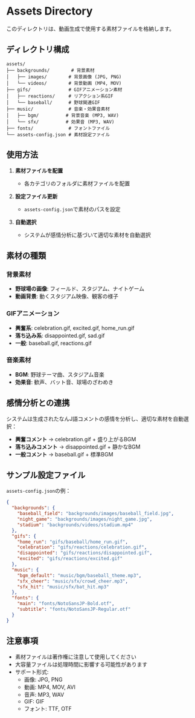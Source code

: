 # Assets Directory

このディレクトリは、動画生成で使用する素材ファイルを格納します。

## ディレクトリ構成

```
assets/
├── backgrounds/        # 背景素材
│   ├── images/        # 背景画像 (JPG, PNG)
│   └── videos/        # 背景動画 (MP4, MOV)
├── gifs/              # GIFアニメーション素材
│   ├── reactions/     # リアクション系GIF
│   └── baseball/      # 野球関連GIF
├── music/             # 音楽・効果音素材
│   ├── bgm/          # 背景音楽 (MP3, WAV)
│   └── sfx/          # 効果音 (MP3, WAV)
├── fonts/             # フォントファイル
└── assets-config.json # 素材設定ファイル
```

## 使用方法

1. **素材ファイルを配置**
   - 各カテゴリのフォルダに素材ファイルを配置

2. **設定ファイル更新**
   - `assets-config.json`で素材のパスを設定

3. **自動選択**
   - システムが感情分析に基づいて適切な素材を自動選択

## 素材の種類

### 背景素材
- **野球場の画像**: フィールド、スタジアム、ナイトゲーム
- **動画背景**: 動くスタジアム映像、観客の様子

### GIFアニメーション
- **興奮系**: celebration.gif, excited.gif, home_run.gif
- **落ち込み系**: disappointed.gif, sad.gif
- **一般**: baseball.gif, reactions.gif

### 音楽素材
- **BGM**: 野球テーマ曲、スタジアム音楽
- **効果音**: 歓声、バット音、球場のざわめき

## 感情分析との連携

システムは生成されたなんJ語コメントの感情を分析し、適切な素材を自動選択：

- **興奮コメント** → celebration.gif + 盛り上がるBGM
- **落ち込みコメント** → disappointed.gif + 静かなBGM  
- **一般コメント** → baseball.gif + 標準BGM

## サンプル設定ファイル

`assets-config.json`の例：

```json
{
  "backgrounds": {
    "baseball_field": "backgrounds/images/baseball_field.jpg",
    "night_game": "backgrounds/images/night_game.jpg", 
    "stadium": "backgrounds/videos/stadium.mp4"
  },
  "gifs": {
    "home_run": "gifs/baseball/home_run.gif",
    "celebration": "gifs/reactions/celebration.gif",
    "disappointed": "gifs/reactions/disappointed.gif",
    "excited": "gifs/reactions/excited.gif"
  },
  "music": {
    "bgm_default": "music/bgm/baseball_theme.mp3",
    "sfx_cheer": "music/sfx/crowd_cheer.mp3",
    "sfx_hit": "music/sfx/bat_hit.mp3"
  },
  "fonts": {
    "main": "fonts/NotoSansJP-Bold.otf",
    "subtitle": "fonts/NotoSansJP-Regular.otf"
  }
}
```

## 注意事項

- 素材ファイルは著作権に注意して使用してください
- 大容量ファイルは処理時間に影響する可能性があります
- サポート形式: 
  - 画像: JPG, PNG
  - 動画: MP4, MOV, AVI
  - 音声: MP3, WAV
  - GIF: GIF
  - フォント: TTF, OTF